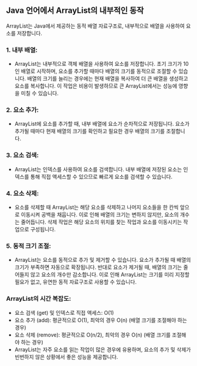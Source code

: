 ## Java 언어에서 ArrayList의 내부적인 동작
ArrayList는 Java에서 제공하는 동적 배열 자료구조로, 내부적으로 배열을 사용하여 요소를 저장합니다.

### 1. 내부 배열:
- ArrayList는 내부적으로 객체 배열을 사용하여 요소를 저장합니다. 초기 크기가 10인 배열로 시작하며, 요소를 추가할 때마다 배열의 크기를 동적으로 조절할 수 있습니다.
  배열의 크기를 늘리는 경우에는 현재 배열을 복사하여 더 큰 배열을 생성하고 요소를 복사합니다. 이 작업은 비용이 발생하므로 큰 ArrayList에서는 성능에 영향을 미칠 수 있습니다.

### 2. 요소 추가:
- ArrayList에 요소를 추가할 때, 내부 배열에 요소가 순차적으로 저장됩니다. 요소가 추가될 때마다 현재 배열의 크기를 확인하고 필요한 경우 배열의 크기를 조절합니다.

### 3. 요소 검색:
- ArrayList는 인덱스를 사용하여 요소를 검색합니다. 내부 배열에 저장된 요소는 인덱스를 통해 직접 액세스할 수 있으므로 빠르게 요소를 검색할 수 있습니다.

### 4. 요소 삭제:
- 요소를 삭제할 때 ArrayList는 해당 요소를 삭제하고 나머지 요소들을 한 칸씩 앞으로 이동시켜 공백을 채웁니다. 이로 인해 배열의 크기는 변하지 않지만, 요소의 개수는 줄어듭니다.
  삭제 작업은 해당 요소의 위치를 찾는 작업과 요소를 이동시키는 작업으로 구성됩니다.

### 5. 동적 크기 조절:
- ArrayList는 요소를 동적으로 추가 및 제거할 수 있습니다. 요소가 추가될 때 배열의 크기가 부족하면 자동으로 확장됩니다. 반대로 요소가 제거될 때, 배열의 크기는 줄어들지 않고 요소의 개수만 감소합니다.
  이로 인해 ArrayList는 크기를 미리 지정할 필요가 없고, 유연한 동적 자료구조로 사용할 수 있습니다.

### ArrayList의 시간 복잡도:
- 요소 검색 (get) 및 인덱스로 직접 액세스: O(1)
- 요소 추가 (add): 평균적으로 O(1), 최악의 경우 O(n) (배열 크기를 조절해야 하는 경우)
- 요소 삭제 (remove): 평균적으로 O(n/2), 최악의 경우 O(n) (배열 크기를 조절해야 하는 경우)
- ArrayList는 자주 요소를 읽는 작업이 많은 경우에 유용하며, 요소의 추가 및 삭제가 빈번하지 않은 상황에서 좋은 성능을 제공합니다.
